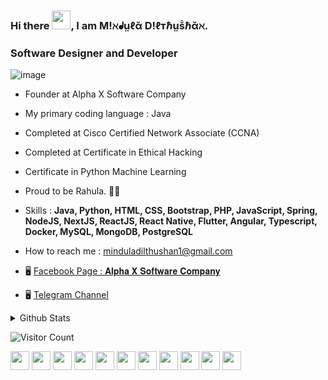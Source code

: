 <!--
**Mindula-Dilthushan/Mindula-Dilthushan** is a ✨ _special_ ✨ repository because its `README.md` (this file) appears on your GitHub profile.

Here are some ideas to get you started:

- 🔭 I’m currently working on ...
- 🌱 I’m currently learning ...
- 👯 I’m looking to collaborate on ...
- 🤔 I’m looking for help with ...
- 💬 Ask me about ...
- 📫 How to reach me: ...
- 😄 Pronouns: ...
- ⚡ Fun fact: ...
-->


### Hi there <img src="https://github.com/Mindula-Dilthushan/Mindula-Dilthushan/blob/master/asserts/hi.gif" width="30px">, I am M!ℵᖱṳℓᾰ D!ℓтℏṳṧℏᾰℵ.
### Software Designer and Developer




![image](https://github.com/Mindula-Dilthushan/Mindula-Dilthushan/blob/master/asserts/15.jpg)


- Founder at Alpha X Software Company
- My primary coding language : Java
- Completed at Cisco Certified Network Associate (CCNA)
- Completed at Certificate in Ethical Hacking
- Certificate in Python Machine Learning
- Proud to be Rahula. 💙🧡
- Skills : **Java, Python, HTML, CSS, Bootstrap, PHP, JavaScript, Spring, NodeJS, NextJS, ReactJS, React Native, Flutter, Angular, Typescript, Docker, MySQL, MongoDB, PostgreSQL**
- How to reach me : minduladilthushan1@gmail.com

- 🖥 [Facebook Page : 𝐀𝐥𝐩𝐡𝐚 𝐗 𝐒𝐨𝐟𝐭𝐰𝐚𝐫𝐞 𝐂𝐨𝐦𝐩𝐚𝐧𝐲](https://www.facebook.com/minduladilthushan/?ref=pages_you_manage)

- 🖥 [Telegram Channel](https://t.me/alphaxcompany)





<details>
<summary> Github Stats</summary>

<p align="center"> <img src="https://github-readme-stats.vercel.app/api?username=Mindula-Dilthushan&show_icons=true&theme=gotham" alt="Mindula-Dilthushan | Stats" />
<p align="center"> <img src="https://github-readme-stats.vercel.app/api/top-langs/?username=Mindula-Dilthushan&langs_count=5&theme=gotham" alt="Mindula-Dilthushan | My GitHub Language Stats" />

![](https://github-profile-summary-cards.vercel.app/api/cards/profile-details?username=Mindula-Dilthushan&theme=monokai)

![](https://github-profile-summary-cards.vercel.app/api/cards/stats?username=Mindula-Dilthushan&theme=monokai)

</details>


![Visitor Count](https://profile-counter.glitch.me/{Mindula-Dilthushan}/count.svg)


[<img height="30" src = "https://img.shields.io/badge/linkedin-blue.svg?&style=for-the-badge&logo=linkedin&logoColor=white" />][LinkedIn]
[<img height="30" src = "https://img.shields.io/badge/Youtube-EA2027.svg?&style=for-the-badge&logo=Youtube&logoColor=white">][Youtube] 
[<img height="30" src = "https://img.shields.io/badge/Facebook-0652DD.svg?&style=for-the-badge&logo=facebook&logoColor=white">][Facebook]
[<img height="30" src = "https://img.shields.io/badge/Whatsapp-%27ae60.svg?&style=for-the-badge&logo=WhatsApp&logoColor=white">][WhatsApp]
[<img height="30" src = "https://img.shields.io/badge/twitter-1e90ff.svg?&style=for-the-badge&logo=twitter&logoColor=white">][Twitter]
[<img height="30" src = "https://img.shields.io/badge/instragram-ef5777.svg?&style=for-the-badge&logo=instagram&logoColor=white">][Instragram]
[<img height="30" src = "https://img.shields.io/badge/tumblr-7158e2.svg?&style=for-the-badge&logo=tumblr&logoColor=white">][Tumblr]
[<img height="30" src = "https://img.shields.io/badge/reddit-fa8231.svg?&style=for-the-badge&logo=reddit&logoColor=white">][Reddit]
[<img height="30" src = "https://img.shields.io/badge/telegram-2d98da.svg?&style=for-the-badge&logo=telegram&logoColor=white">][Telegram]
[<img height="30" src = "https://img.shields.io/badge/Dribbble-ef5777.svg?&style=for-the-badge&logo=Dribble&logoColor=white">][Dribble]
[<img height="30" src = "https://img.shields.io/badge/DEV%20Community-2f3640.svg?&style=for-the-badge&logo=Dev_Community&logoColor=white">][Dev_Community]






[linkedin]: https://www.linkedin.com/in/mindula-dilthushan-081a11185/
[Youtube]: https://www.youtube.com/channel/UCJL3S9dlNvlSi_QhBTCUiRQ?disable_polymer=true
[Facebook]: https://www.facebook.com/minduladilthushan.manamperi
[WhatsApp]: https://wa.me/0741900680
[Twitter]: https://twitter.com/MindulaDilthus8
[Instragram]: https://www.instagram.com/mindula_dilthushan/
[Tumblr]:https://www.tumblr.com/dashboard
[Reddit]:https://www.reddit.com/user/Loose_Essay9560
[Telegram]:https://t.me/alphaxcompany
[Dribble]:https://dribbble.com/minduladilthushan
[Dev_Community]:https://dev.to/minduladilthushan




